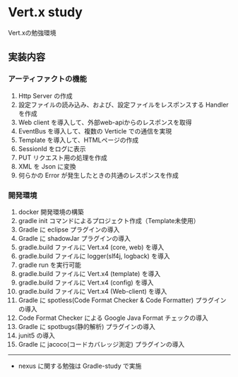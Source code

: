 # Vert.x study
Vert.xの勉強環境

## 実装内容

### アーティファクトの機能
1. Http Server の作成
1. 設定ファイルの読み込み、および、設定ファイルをレスポンスする Handler を作成
1. Web client を導入して、外部web-apiからのレスポンスを取得
1. EventBus を導入して、複数の Verticle での通信を実現
1. Template を導入して、HTMLページの作成
1. SessionId をログに表示
1. PUT リクエスト用の処理を作成
1. XML を Json に変換
1. 何らかの Error が発生したときの共通のレスポンスを作成

### 開発環境
1. docker 開発環境の構築
1. gradle init コマンドによるプロジェクト作成（Template未使用）
1. Gradle に eclipse プラグインの導入
1. Gradle に shadowJar プラグインの導入
1. gradle.build ファイルに Vert.x4 (core, web) を導入
1. gradle.build ファイルに logger(slf4j, logback) を導入
1. gradle run を実行可能
1. gradle.build ファイルに Vert.x4 (template) を導入
1. gradle.build ファイルに Vert.x4 (config) を導入
1. gradle.build ファイルに Vert.x4 (Web-client) を導入
1. Gradle に spotless(Code Format Checker & Code Formatter) プラグインの導入
1. Code Format Checker による Google Java Format チェックの導入
1. Gradle に spotbugs(静的解析) プラグインの導入
1. junit5 の導入
1. Gradle に jacoco(コードカバレッジ測定) プラグインの導入

---
* nexus に関する勉強は Gradle-study で実施